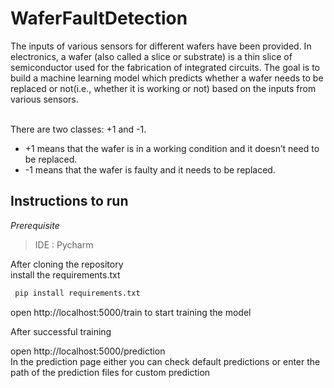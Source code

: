 # WaferFaultDetection
 The inputs of various sensors for different wafers have been provided. In electronics, a wafer (also called a slice or substrate)
 is a thin slice of semiconductor used for the fabrication of integrated circuits. The goal is to build a machine learning model which
 predicts whether a wafer needs to be replaced or not(i.e., whether it is working or not) based on the inputs from various sensors.
 
 <br>There are two classes: +1 and -1. 
*	+1 means that the wafer is in a working condition and it doesn’t need to be replaced.
*	-1 means that the wafer is faulty and it needs to be replaced. 

## Instructions to run

 *Prerequisite*
 >IDE : Pycharm 

After cloning the repository<br>
install the requirements.txt
~~~python
 pip install requirements.txt
~~~

open http://localhost:5000/train to start training the model

After successful training 

open http://localhost:5000/prediction
<br>In the prediction page either you can check default predictions or  enter the path of the prediction files for custom prediction
